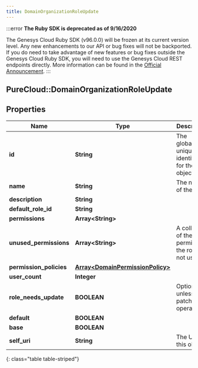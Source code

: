```yaml
---
title: DomainOrganizationRoleUpdate
---
```


:::error
**The Ruby SDK is deprecated as of 9/16/2020**

The Genesys Cloud Ruby SDK (v96.0.0) will be frozen at its current version level. Any new enhancements to our API or bug fixes will not be backported. If you do need to take advantage of new features or bug fixes outside the Genesys Cloud Ruby SDK, you will need to use the Genesys Cloud REST endpoints directly. More information can be found in the [Official Announcement](https://developer.mypurecloud.com/forum/t/announcement-genesys-cloud-ruby-sdk-end-of-life/8850).
:::


## PureCloud::DomainOrganizationRoleUpdate

## Properties

|Name | Type | Description | Notes|
|------------ | ------------- | ------------- | -------------|
| **id** | **String** | The globally unique identifier for the object. | [optional] |
| **name** | **String** | The name of the role | |
| **description** | **String** |  | [optional] |
| **default_role_id** | **String** |  | [optional] |
| **permissions** | **Array&lt;String&gt;** |  | [optional] |
| **unused_permissions** | **Array&lt;String&gt;** | A collection of the permissions the role is not using | [optional] |
| **permission_policies** | [**Array&lt;DomainPermissionPolicy&gt;**](DomainPermissionPolicy.html) |  | [optional] |
| **user_count** | **Integer** |  | [optional] |
| **role_needs_update** | **BOOLEAN** | Optional unless patch operation. | [optional] |
| **default** | **BOOLEAN** |  | [optional] |
| **base** | **BOOLEAN** |  | [optional] |
| **self_uri** | **String** | The URI for this object | [optional] |
{: class="table table-striped"}


